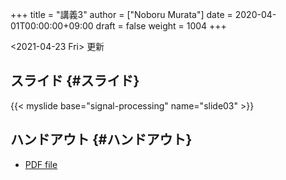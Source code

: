 +++
title = "講義3"
author = ["Noboru Murata"]
date = 2020-04-01T00:00:00+09:00
draft = false
weight = 1004
+++

<span class="timestamp-wrapper"><span class="timestamp">&lt;2021-04-23 Fri&gt; </span></span> 更新


## スライド {#スライド}

{{< myslide base="signal-processing" name="slide03" >}}


## ハンドアウト {#ハンドアウト}

-   [PDF file](https://noboru-murata.github.io/signal-processing/pdfs/slide03.pdf)